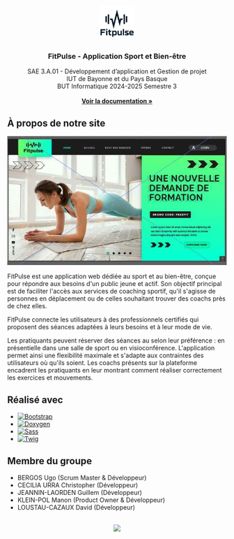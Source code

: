<!-- LOGO -->
<br/>
<div align="center">
	<a href="https://github.com/loustaucazauxdavid/SAE_S3_FitPulse">
		<img src="images/README/logo.png" alt="FitPulse" width="80" height="80">
	</a>
	<h3 align="center">FitPulse - Application Sport et Bien-être</h3>
	<p align="center">
		SAE 3.A.01 - Développement d’application et Gestion de projet <br/>
		IUT de Bayonne et du Pays Basque <br/>
		BUT Informatique 2024-2025 Semestre 3 <br/> <br/>
	<a href="https://loustaucazauxdavid.github.io/SAE_S3_FitPulse/"><strong>Voir la documentation »</strong></a>
</div>

 
<!-- À propos de notre site -->
## À propos de notre site

[![Capture site][capture-site]](_blank)

FitPulse est une application web dédiée au sport et au bien-être, conçue pour répondre aux besoins d'un public jeune et actif. Son objectif principal est de faciliter l'accès aux services de coaching sportif, qu'il s'agisse de personnes en déplacement ou de celles souhaitant trouver des coachs près de chez elles. 

FitPulse connecte les utilisateurs à des professionnels certifiés qui proposent des séances adaptées à leurs besoins et à leur mode de vie.  

Les pratiquants peuvent  réserver des séances au selon leur préférence : en présentielle dans une salle de sport ou en visioconférence. L'application permet ainsi une flexibilité maximale et s'adapte aux contraintes des utilisateurs où qu'ils soient. Les coachs présents sur la plateforme encadrent les pratiquants en leur montrant comment réaliser correctement les exercices et mouvements.

<!-- Réalisé avec -->
## Réalisé avec

* [![Bootstrap][Bootstrap-logo]][Bootstrap-url]
* [![Doxygen][Doxygen-logo]][Doxygen-url]
* [![Sass][Sass-logo]][Sass-url]
* [![Twig][Twig-logo]][Twig-url]


<!-- Membres du groupe -->
## Membre du groupe

<ul>
	<li>BERGOS Ugo (Scrum Master & Développeur)</li>
	<li>CECILIA URRA Christopher (Développeur)</li>
	<li>JEANNIN-LAORDEN Guillem (Développeur)</li>
	<li>KLEIN-POL Manon (Product Owner & Développeur)</li>
	<li>LOUSTAU-CAZAUX David (Développeur)</li>
</ul>
<br/>
<div align="center">
	<a align="center" href="https://github.com/loustaucazauxdavid/SAE_S3_FitPulse/graphs/contributors">
		<img src="https://contrib.rocks/image?repo=loustaucazauxdavid/SAE_S3_FitPulse"/>
	</a>
</div>
<br/>


<!-- LIENS/IMAGES -->

[capture-site]: images/README/capture.jpg
[Bootstrap-logo]: https://img.shields.io/badge/Bootstrap-563D7C?style=for-the-badge&logo=bootstrap&logoColor=white
[Bootstrap-url]: https://getbootstrap.com
[Twig-logo]: https://img.shields.io/badge/Twig-000000?style=for-the-badge&logo=symfony&logoColor=white
[Twig-url]: https://twig.symfony.com/
[Sass-logo]: https://img.shields.io/badge/Sass-CC6699?style=for-the-badge&logo=sass&logoColor=white
[Sass-url]: https://sass-lang.com/
[Doxygen-logo]: https://img.shields.io/badge/Doxygen-2C4AA8?style=for-the-badge&logo=doxygen&logoColor=white
[Doxygen-url]: https://www.doxygen.nl/